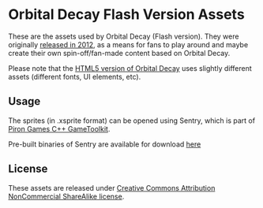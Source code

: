 # Orbital Decay Flash Version Assets

These are the assets used by Orbital Decay (Flash version). They were originally [released in 2012](https://www.pirongames.com/orbital-decay-graphic-assets-and-more/), as a means for fans to play around and maybe create their own spin-off/fan-made content based on Orbital Decay.

Please note that the [HTML5 version of Orbital Decay](https://www.pirongames.com/orbital-decay/) uses slightly different assets (different fonts, UI elements, etc).

## Usage
The sprites (in .xsprite format) can be opened using Sentry, which is part of [Piron Games C++ GameToolkit](https://github.com/stefandee/gametoolkit).

Pre-built binaries of Sentry are available for download [here](https://github.com/stefandee/gametoolkit/releases)

## License
These assets are released under [Creative Commons Attribution NonCommercial ShareAlike license](https://creativecommons.org/licenses/by-nc-sa/4.0/deed.en).
